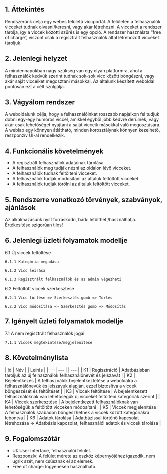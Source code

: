 ## 1. Áttekintés 

Rendszerünk célja egy webes felületű viccportál. 
A felületen a felhasználók vicceket tudnak olvasni/keresni, vagy akár létrehozni. 
A vicceket a rendszer tárolja, így a viccek közötti szűrés is egy opció. 
A rendszer használata “free of charge”, viszont csak a regisztrált felhasználók által létrehozott vicceket tároljuk. 
 

## 2. Jelenlegi helyzet 

A mindennapokban nagy szükség van egy olyan platformra, ahol a felhasználók kedvük szerint tudnak sok-sok vicc között böngészni, vagy akár saját vicceiket megosztani másokkal. Az általunk készített weboldal pontosan ezt a célt szolgálja. 
 

## 3. Vágyálom rendszer 

A weboldalunk célja, hogy a felhasználóinkat rosszabb napjaikon fel tudjuk dobni egy-egy humoros viccel, amikkel egyből jobb kedvre derülnek, vagy akár csak lehetőséget nyújtani a saját vicceik másokkal való megosztására. A weblap egy könnyen átlátható, minden korosztálynak könnyen kezelhető, reszponzív UI-al rendelkezik. 
 

## 4. Funkcionális követelmények 

- A regisztrált felhasználók adatainak tárolása. 
- A felhasználók meg tudják nézni az oldalon lévő vicceket. 
- A felhasználók tudnak feltölteni vicceket. 
- A felhasználók tudják módosítani az általuk feltöltött vicceket. 
- A felhasználók tudják törölni az általuk feltöltött vicceket. 

 
## 5. Rendszerre vonatkozó törvények, szabványok, ajánlások 

Az alkalmazásunk nyílt forráskódú, bárki letöltheti/használhatja. Értékesítése szigorúan tilos! 
 

## 6. Jelenlegi üzleti folyamatok modellje 

6.1 Új viccek feltöltése 

    6.1.1 Kategória megadása 
    
    6.1.2 Vicc leírása 
    
    6.1.3 Regisztrált felhasználók és az admin végezheti 

6.2 Feltöltött viccek szerkesztése 

    6.2.1 Vicc törlése => Szerkesztés gomb => Törlés 
    
    6.2.2 Vicc módosítása => Szerkesztés gomb => Módosítás 


## 7. Igényelt üzleti folyamatok modellje 

7.1 A nem regisztrált felhasználók jogai 

    7.1.1 Viccek megtekintése/megjelenítése 

 
## 8. Követelménylista 

| Id | Név | | Leírás |
| ---| --- | | --- |
| K1 | Regisztráció | Adatbázisban tároljuk az új felhasználók felhasználónevét és jelszavát |
| K2 | Bejelentkezés | A felhasználók bejelentkeztetése a weboldalra a felhasználónevük és jelszavuk alapján, ezzel biztosítva a viccek böngészését és feltöltését |
| K3 | Viccek feltöltése | A bejelentkezett felhasználóknak van lehetőségük új vicceket feltölteni kategóriák szerint |
| K4 | Viccek szerkesztése | A bejelentkezett felhasználóknak van lehetőségük a feltöltött vicceken módosítani |
| K5 | Viccek megjelenítése | A felhasználók szabadon böngészhetnek a viccek között kategóriákra lebontva |
| K6 | Adatok tárolása | Adatbázissal történő kapcsolat létrehozása => Adatbázis kapcsolat, felhasználói adatok és viccek tárolása |

 
## 9. Fogalomszótár

- UI: User Interface, felhasználói felület. 
- Reszponzív: A felület mérete az eszköz képernyőjéhez igazodik, nem ugrik szét, nem csúsznak el az elemek. 
- Free of charge: Ingyenesen használható. 
